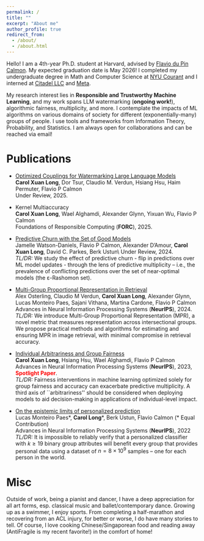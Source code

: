 ```yaml
---
permalink: /
title: ""
excerpt: "About me"
author_profile: true
redirect_from: 
  - /about/
  - /about.html
---
```

Hello! I am a 4th-year Ph.D. student at Harvard, advised by [Flavio du Pin Calmon](http://people.seas.harvard.edu/~flavio/). My expected graduation date is May 2026! I completed my undergraduate degree in Math and Computer Science at [NYU Courant](https://cims.nyu.edu/dynamic/) and I interned at [Citadel LLC](https://www.citadel.com) and [Meta](https://about.meta.com). 

My research interest lies in **Responsible and Trustworthy Machine Learning**, and my work spans LLM watermarking (**ongoing work!**), algorithmic fairness, multiplicity, and more. I contemplate the impacts of ML algorithms on various domains of society for different (exponentially-many) groups of people. I use tools and frameworks from Information Theory, Probability, and Statistics. 
I am always open for collaborations and can be reached via email!

# Publications 
- [Optimized Couplings for Watermarking Large Language Models](https://github.com/Carol-Long/CC_Watermark)\
**Carol Xuan Long**, Dor Tsur, Claudio M. Verdun, Hsiang Hsu, Haim Permuter, Flavio P Calmon\
Under Review, 2025.

- Kernel Multiaccuracy\
**Carol Xuan Long**, Wael Alghamdi, Alexander Glynn, Yixuan Wu, Flavio P Calmon\
Foundations of Responsible Computing (**FORC**), 2025.

- [Predictive Churn with the Set of Good Models](https://arxiv.org/pdf/2402.07745)\
Jamelle Watson-Daniels, Flavio P Calmon, Alexander D’Amour, **Carol Xuan Long**, David C. Parkes, Berk Ustun\ 
Under Review, 2024.\
*TL/DR:* We study the effect of predictive churn - flip in predictions over ML model updates - through the lens of predictive multiplicity – i.e., the prevalence of conflicting predictions over the set of near-optimal models (the ε-Rashomon set). 

- [Multi-Group Proportional Representation in Retrieval](https://openreview.net/pdf?id=BRZYhVHvSg)\
Alex Osterling, Claudio M Verdun, **Carol Xuan Long**, Alexander Glynn, Lucas Monteiro Paes, Sajani Vithana, Martina Cardone, Flavio P Calmon\
Advances in Neural Information Processing Systems (**NeurIPS**), 2024.\
*TL/DR:* We introduce Multi-Group Proportional Representation (MPR), a novel metric that measures representation across intersectional groups. We propose practical methods and algorithms for estimating and ensuring MPR in image retrieval, with minimal compromise in retrieval accuracy. 

- [Individual Arbitrariness and Group Fairness](https://openreview.net/pdf?id=nzkWhoXUpv)\
**Carol Xuan Long**, Hsiang Hsu, Wael Alghamdi, Flavio P Calmon\
Advances in Neural Information Processing Systems (**NeurIPS**), 2023, <span style="color:red">**Spotlight Paper**</span>.\
*TL/DR:* Fairness interventions in machine learning optimized solely for group fairness and accuracy can exacerbate predictive multiplicity. A third axis of ``arbitrariness'' should be considered when deploying models to aid decision-making in applications of individual-level impact. 

<!-- <pre><code>
@inproceedings{long2023individual,
  title={Individual Arbitrariness and Group Fairness},
  author={Long, Carol Xuan and Hsu, Hsiang and Alghamdi, Wael and Calmon, Flavio},
  booktitle={Thirty-seventh Conference on Neural Information Processing Systems},
  year={2023}
}</code></pre> -->

- [On the epistemic limits of personalized prediction](https://scholar.google.com/citations?view_op=view_citation&hl=en&user=DGQASc8AAAAJ&citation_for_view=DGQASc8AAAAJ:d1gkVwhDpl0C)\
Lucas Monteiro Paes\*, **Carol Long**\*, Berk Ustun, Flavio Calmon (* Equal Contribution)\
Advances in Neural Information Processing Systems (**NeurIPS**), 2022\
*TL/DR:* It is impossible to reliably verify that a personalized classifier with $k \geq 19$ binary group attributes will benefit every group that provides personal data using a dataset of $n = 8 × 10^9$ samples – one for each person in the world.

<!-- <pre><code>
@article{monteiro2022epistemic,
  title={On the epistemic limits of personalized prediction},
  author={Monteiro Paes, Lucas and Long, Carol and Ustun, Berk and Calmon, Flavio},
  journal={Advances in Neural Information Processing Systems},
  volume={35},
  pages={1979--1991},
  year={2022}
}</code></pre> -->

# Misc
Outside of work, being a pianist and dancer, I have a deep appreciation for all art forms, esp. classical music and ballet/contemporary dance. Growing up as a swimmer, I enjoy sports. From completing a half-marathon and recovering from an ACL injury, for better or worse, I do have many stories to tell. Of course, I love cooking Chinese/Singaporean food and reading away (AntiFragile is my recent favorite!) in the comfort of home! 